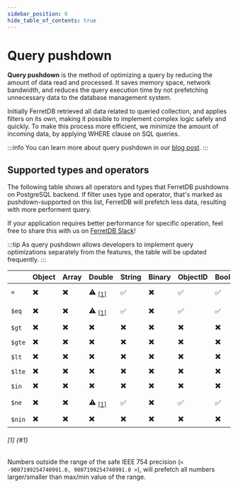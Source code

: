 ```yaml
---
sidebar_position: 6
hide_table_of_contents: true
---
```


# Query pushdown

**Query pushdown** is the method of optimizing a query by reducing the amount of data read and processed.
It saves memory space, network bandwidth, and reduces the query execution time by not prefetching
unnecessary data to the database management system.

Initially FerretDB retrieved all data related to queried collection, and applies filters on its own, making
it possible to implement complex logic safely and quickly.
To make this process more efficient, we minimize the amount of incoming data, by applying WHERE clause on SQL queries.

:::info
You can learn more about query pushdown in our [blog post](https://blog.ferretdb.io/ferretdb-fetches-data-query-pushdown/).
:::

## Supported types and operators

The following table shows all operators and types that FerretDB pushdowns on PostgreSQL backend.
If filter uses type and operator, that's marked as pushdown-supported on this list,
FerretDB will prefetch less data, resulting with more performent query.

If your application requires better performance for specific operation,
feel free to share this with us on [FerretDB Slack](https://join.slack.com/t/ferretdb/shared_invite/zt-zqe9hj8g-ZcMG3~5Cs5u9uuOPnZB8~A)!

:::tip
As query pushdown allows developers to implement query optimizations separately from the features,
the table will be updated frequently.
:::

<!-- markdownlint-capture -->
<!-- markdownlint-disable MD001 MD033 MD051 -->
|            | Object   | Array   | Double                 | String   | Binary   | ObjectID   | Boolean   | Date   | Null   | Regex   | Integer   | Timestamp   | Long                   |
| ---------- | -------- | ------- | ---------------------- | -------- | -------- | ---------- | --------- | ------ | ------ | ------- | --------- | ----------- | ---------------------- |
| `=`        | ✖️        | ✖️       | ⚠️ <sub>[[1]](#1)</sub> | ✅       | ✖️        | ✅         | ✅        | ✅     | ✖️      | ✖️       | ✅        | ✖️           | ⚠️ <sub>[[1]](#1)</sub> |
| `$eq`      | ✖️        | ✖️       | ⚠️ <sub>[[1]](#1)</sub> | ✅       | ✖️        | ✅         | ✅        | ✅     | ✖️      | ✖️       | ✅        | ✖️           | ⚠️ <sub>[[1]](#1)</sub> |
| `$gt`      | ✖️        | ✖️       | ✖️                      | ✖️        | ✖️        | ✖️          | ✖️         | ✖️      | ✖️      | ✖️       | ✖️         | ✖️           | ✖️                      |
| `$gte`     | ✖️        | ✖️       | ✖️                      | ✖️        | ✖️        | ✖️          | ✖️         | ✖️      | ✖️      | ✖️       | ✖️         | ✖️           | ✖️                      |
| `$lt`      | ✖️        | ✖️       | ✖️                      | ✖️        | ✖️        | ✖️          | ✖️         | ✖️      | ✖️      | ✖️       | ✖️         | ✖️           | ✖️                      |
| `$lte`     | ✖️        | ✖️       | ✖️                      | ✖️        | ✖️        | ✖️          | ✖️         | ✖️      | ✖️      | ✖️       | ✖️         | ✖️           | ✖️                      |
| `$in`      | ✖️        | ✖️       | ✖️                      | ✖️        | ✖️        | ✖️          | ✖️         | ✖️      | ✖️      | ✖️       | ✖️         | ✖️           | ✖️                      |
| `$ne`      | ✖️        | ✖️       | ⚠️ <sub>[[1]](#1)</sub> | ✅       | ✖️        | ✅         | ✅        | ✅     | ✖️      | ✖️       | ✅        | ✖️           | ⚠️ <sub>[[1]](#1)</sub> |
| `$nin`     | ✖️        | ✖️       | ✖️                      | ✖️        | ✖️        | ✖️          | ✖️         | ✖️      | ✖️      | ✖️       | ✖️         | ✖️           | ✖️                      |

###### [1] {#1}

Numbers outside the range of the safe IEEE 754 precision (`< -9007199254740991.0, 9007199254740991.0 >`),
will prefetch all numbers larger/smaller than max/min value of the range.
<!-- markdownlint-restore -->

